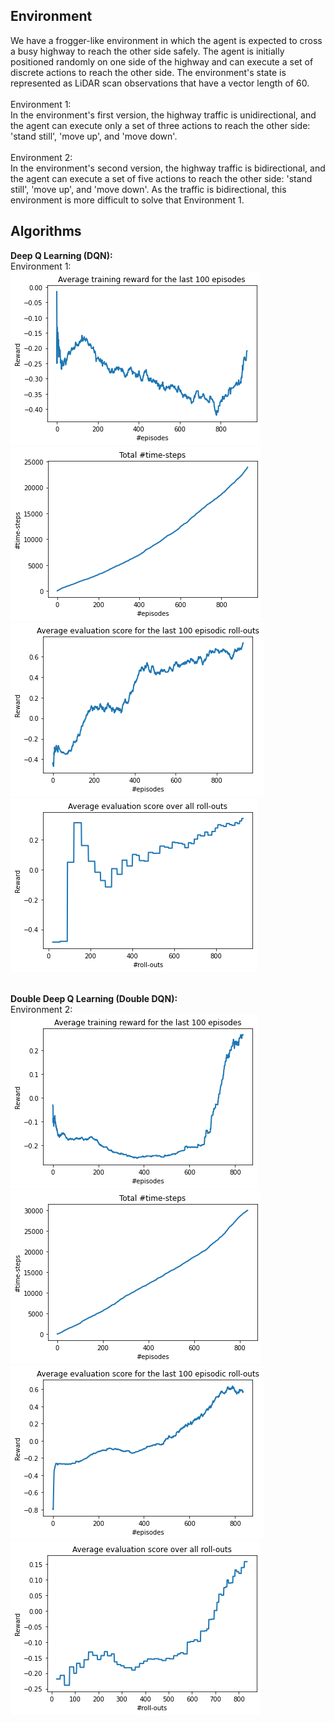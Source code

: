 ## Environment
We have a frogger-like environment in which the agent is expected to cross a busy highway to reach the other side safely. The agent is initially positioned randomly on one side of the highway and can execute a set of discrete actions to reach the other side. The environment's state is represented as LiDAR scan observations that have a vector length of 60. <br /><br />
Environment 1: <br />
In the environment's first version, the highway traffic is unidirectional, and the agent can execute only a set of three actions to reach the other side: 'stand still', 'move up', and 'move down'. <br /> <br />
Environment 2: <br />
In the environment's second version, the highway traffic is bidirectional, and the agent can execute a set of five actions to reach the other side: 'stand still', 'move up', and 'move down'. As the traffic is bidirectional, this environment is more difficult to solve that Environment 1. <br />

## Algorithms
**Deep Q Learning (DQN):** <br />
Environment 1: <br />
![](https://github.com/rprasan/Reinforcement-Learning/blob/main/Deep%20Q%20Learning/Results/Environment%201/Seed%206/Mean%20Training%20Reward%20For%20Last%20100%20Episodes.png) <br />
![](https://github.com/rprasan/Reinforcement-Learning/blob/main/Deep%20Q%20Learning/Results/Environment%201/Seed%206/TimeStepEpisode.png) <br />
![](https://github.com/rprasan/Reinforcement-Learning/blob/main/Deep%20Q%20Learning/Results/Environment%201/Seed%206/Average%20Evaluation%20Score%20Over%20Last%20100%20Roll%20Outs.png) <br />
![](https://github.com/rprasan/Reinforcement-Learning/blob/main/Deep%20Q%20Learning/Results/Environment%201/Seed%206/Average%20Evaluation%20Score%20Over%20All%20Roll%20Outs.png) <br /><br />

**Double Deep Q Learning (Double DQN):** <br />
Environment 2: <br />
![](https://github.com/rprasan/Reinforcement-Learning/blob/main/Deep%20Q%20Learning/Results/Environment%202/Seed%206/Mean%20Training%20Reward%20For%20Last%20100%20Episodes.png) <br />
![](https://github.com/rprasan/Reinforcement-Learning/blob/main/Deep%20Q%20Learning/Results/Environment%202/Seed%206/TimeStepEpisode.png) <br />
![](https://github.com/rprasan/Reinforcement-Learning/blob/main/Deep%20Q%20Learning/Results/Environment%202/Seed%206/Average%20Evaluation%20Score%20Over%20Last%20100%20Roll%20Outs.png) <br />
![](https://github.com/rprasan/Reinforcement-Learning/blob/main/Deep%20Q%20Learning/Results/Environment%202/Seed%206/Average%20Evaluation%20Score%20Over%20All%20Roll%20Outs.png) <br /><br />

